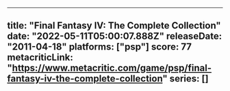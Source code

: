 
---
title: "Final Fantasy IV: The Complete Collection"
date: "2022-05-11T05:00:07.888Z"
releaseDate: "2011-04-18"
platforms: ["psp"]
score: 77
metacriticLink: "https://www.metacritic.com/game/psp/final-fantasy-iv-the-complete-collection"
series: []
---
